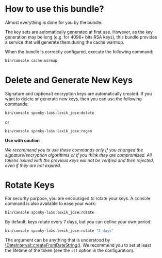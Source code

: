 How to use this bundle?
=======================

Almost everything is done for you by the bundle.

The key sets are automatically generated at first use.
However, as the key generation may be long (e.g. for 4096+ bits RSA keys), this bundle provides a service that will generate them during the cache warmup.

When the bundle is correctly configured, execute the following command:

```sh
bin/console cache:warmup
```

# Delete and Generate New Keys

Signature and (optional) encryption keys are automatically created.
If you want to delete or generate new keys, then you can use the following commands:

```sh
bin/console spomky-labs:lexik_jose:delete
```

or 

```sh
bin/console spomky-labs:lexik_jose:regen
```

**Use with caution**

*We recommend you to use these commands only if you changed the signature/encryption algorithms or if you think they are compromised.*
*All tokens issued with the previous keys will not be verified and then rejected, even if they are not expired.*

# Rotate Keys

For security purpose, you are encouraged to rotate your keys.
A console command is also available to ease your work:

```sh
bin/console spomky-labs:lexik_jose:rotate
```

By default, keys rotate every 7 days, but you can define your own period:

```sh
bin/console spomky-labs:lexik_jose:rotate "2 days"
```

The argument can be anything that is understood by [\DateInterval::createFromDateString()](https://secure.php.net/manual/en/dateinterval.createfromdatestring.php).
We recommend you to set at least the lifetime of the token (see the `ttl` option in the configuration).
